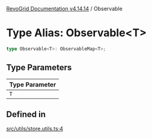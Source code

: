 [RevoGrid Documentation v4.14.14](README.md) / Observable

# Type Alias: Observable\<T\>

```ts
type Observable<T>: ObservableMap<T>;
```

## Type Parameters

| Type Parameter |
| ------ |
| `T` |

## Defined in

[src/utils/store.utils.ts:4](https://github.com/revolist/revogrid/blob/fdfe81f10fb07db00151f14190ac038aded766a8/src/utils/store.utils.ts#L4)
